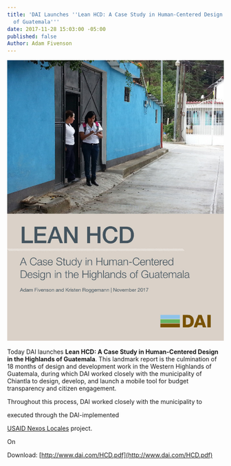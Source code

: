 ```yaml
---
title: 'DAI Launches ''Lean HCD: A Case Study in Human-Centered Design in the Highlands
  of Guatemala'''
date: 2017-11-28 15:03:00 -05:00
published: false
Author: Adam Fivenson
---
```


![HCD cover.jpg](/uploads/HCD%20cover.jpg)

Today DAI launches **Lean HCD: A Case Study in Human-Centered Design in the Highlands of Guatemala**. This landmark report is the culmination of 18 months of design and development work in the Western Highlands of Guatemala, during which DAI worked closely with the municipality of Chiantla to design, develop, and launch a mobile tool for budget transparency and citizen engagement. 

Throughout this process, DAI worked closely with the municipality to 

executed through the DAI-implemented 

[USAID Nexos Locales](https://www.dai.com/our-work/projects/guatemala-nexos-locales) project. 

On 

Download: [http://www.dai.com/HCD.pdf](http://www.dai.com/HCD.pdf)
